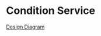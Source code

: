 # Condition Service
 
[Design Diagram](https://drive.google.com/file/d/14sfkBTA9iRyF4EUrieRiSdtIp1hfqFop/view?usp=sharing)


